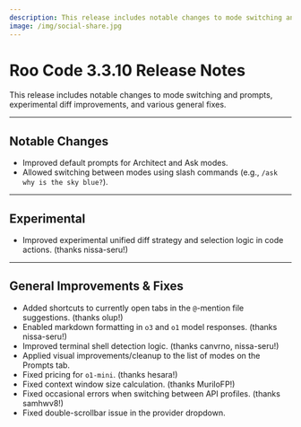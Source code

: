 ```yaml
---
description: This release includes notable changes to mode switching and prompts, experimental diff improvements, and various general fixes.
image: /img/social-share.jpg
---
```


# Roo Code 3.3.10 Release Notes

This release includes notable changes to mode switching and prompts, experimental diff improvements, and various general fixes.

---

## Notable Changes

*   Improved default prompts for Architect and Ask modes.
*   Allowed switching between modes using slash commands (e.g., `/ask why is the sky blue?`).

---

## Experimental

*   Improved experimental unified diff strategy and selection logic in code actions. (thanks nissa-seru!)

---

## General Improvements & Fixes

*   Added shortcuts to currently open tabs in the `@`-mention file suggestions. (thanks olup!)
*   Enabled markdown formatting in `o3` and `o1` model responses. (thanks nissa-seru!)
*   Improved terminal shell detection logic. (thanks canvrno, nissa-seru!)
*   Applied visual improvements/cleanup to the list of modes on the Prompts tab.
*   Fixed pricing for `o1-mini`. (thanks hesara!)
*   Fixed context window size calculation. (thanks MuriloFP!)
*   Fixed occasional errors when switching between API profiles. (thanks samhwv8!)
*   Fixed double-scrollbar issue in the provider dropdown.
